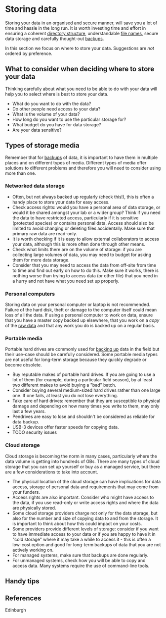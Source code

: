 # Storing data # 

Storing your data in an organised and secure manner, will save you a lot of time and hassle in the long run. It is worth investing time and effort in ensuring a coherent [directory structure](directory_structure.md), understandable [file names](file_naming.md), secure data storage and carefully thought-out [backups](backing_up_data.md).

In this section we focus on where to store your data. Suggestions are <em>not</em> ordered by preference.

## What to consider when deciding where to store your data ##

Thinking carefully about what you need to be able to do with your data will help you to select where is best to store your data.

* What do you want to do with the data? 
* Do other people need access to your data?
* What is the volume of your data?
* How long do you want to use the particular storage for?
* What budget do you have for data storage?
* Are your data sensitive?

## Types of storage media ##

Remember that for [backups](backing_up_data.md) of data, it is important to have them in multiple places and on different types of media. Different types of media offer solutions to different problems and therefore you will need to consider using more than one. 

### Networked data storage ###

* Often, but not always backed up regularly (check this!), this is often a handy place to store your data for easy access. 
* Check access rights: would you have a personal area of data storage, or would it be shared amongst your lab or a wider group? Think if you need the data to have restricted access, particularly if it is sensitive (protected species) or contains personal data. Access should also be limited to avoid changing or deleting files accidentally. Make sure that primary raw data are read-only.
* It is worth checking if it is easy to allow external collaborators to access your data, although this is more often done through other means. 
* Check what limits there are on the volume of storage: if you are collecting large volumes of data, you may need to budget for asking them for more data storage.
* Consider that you may need to access the data from off-site from time to time and find out early on how to do this. Make sure it works, there is nothing worse than trying to access data (or other file) that you need in a hurry and not have what you need set up properly.

### Personal computers ###

Storing data on your personal computer or laptop is not recommended. Failure of the hard disk, theft or damage to the computer itself could mean loss of all the data. If using a personal computer to work on data, ensure that you have a master copy backed up elsewhere, that you work on a <em>copy</em> of the [raw data](working_on_data.md) and that any work you do is backed up on a regular basis. 

### Portable media ###

Portable hard drives are commonly used for [backing up](backing_up_data.md) data in the field but their use-case should be carefully considered. Some portable media types are not useful for long-term storage because they quickly degrade or become obsolete. 

* Buy reputable makes of portable hard drives. If you are going to use a lot of them (for example, during a particular field season), by at least two different makes to avoid buying a "bad" batch. 
* Consider buying several medium-sized hard drives rather than one large one. If one fails, at least you do not lose everything.
* Take care of hard drives: remember that they are susceptible to physical damage and depending on how many times you write to them, may only last a few years.
* Pendrives are easy to lose and shouldn't be considered as reliable for data backup. 
* USB-3 devices offer faster speeds for copying data.
* TODO security issues

### Cloud storage ###

Cloud storage is becoming the norm in many cases, particularly where the data volume is getting into hundreds of GBs. There are many types of cloud storage that you can set up yourself or buy as a managed service, but there are a few considerations to take into account.

* The physical location of the cloud storage can have implications for data access, storage of personal data and requirements that may come from your funders.
* Access rights are also important. Consider who might have access to the data, if you use read-only or write access rights and where the data are physically stored. 
* Some cloud storage providers charge not only for the data storage, but also for the number and size of copying data to and from the storage. It is important to think about how this could impact on your costs.
* Some providers provide different levels of storage: consider if you want to have immediate access to your data or if you are happy to have it in "cold storage" where it may take a while to access it - this is often a low-cost option and good for long-term backups of data that you are not actively working on.
* For managed systems, make sure that backups are done regularly.
* For unmanaged systems, check how you will be able to copy and access data. Many systems require the use of command-line tools.

## Handy tips ##

## References ##
 Edinburgh
